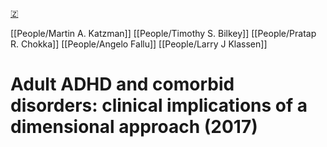 [🇿](zotero://select/library/items/BWDLVT24)

[[People/Martin A. Katzman]] [[People/Timothy S. Bilkey]] [[People/Pratap R. Chokka]] [[People/Angelo Fallu]] [[People/Larry J Klassen]] 
# Adult ADHD and comorbid disorders: clinical implications of a dimensional approach (2017)

